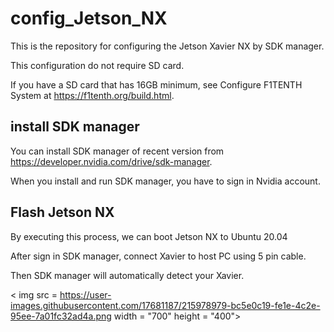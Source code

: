 # config_Jetson_NX
This is the repository for configuring the Jetson Xavier NX by SDK manager.

This configuration do not require SD card.

If you have a SD card that has 16GB minimum, see Configure F1TENTH System at https://f1tenth.org/build.html.

## install SDK manager
You can install SDK manager of recent version from https://developer.nvidia.com/drive/sdk-manager.

When you install and run SDK manager, you have to sign in Nvidia account.

## Flash Jetson NX
By executing this process, we can boot Jetson NX to Ubuntu 20.04

After sign in SDK manager, connect Xavier to host PC using 5 pin cable.

Then SDK manager will automatically detect your Xavier.

< img src = https://user-images.githubusercontent.com/17681187/215978979-bc5e0c19-fe1e-4c2e-95ee-7a01fc32ad4a.png width = "700" height = "400">
